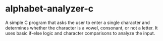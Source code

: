 # alphabet-analyzer-c
A simple C program that asks the user to enter a single character and determines whether the character is a vowel, consonant, or not a letter. It uses basic if-else logic and character comparisons to analyze the input.
